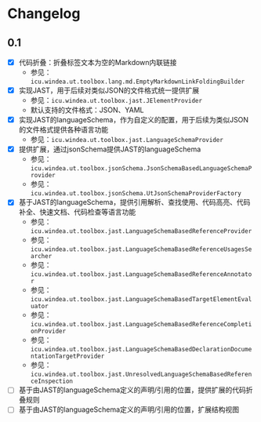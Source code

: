 # Changelog

## 0.1

* [X] 代码折叠：折叠标签文本为空的Markdown内联链接
  * 参见：`icu.windea.ut.toolbox.lang.md.EmptyMarkdownLinkFoldingBuilder`
* [X] 实现JAST，用于后续对类似JSON的文件格式统一提供扩展
  * 参见：`icu.windea.ut.toolbox.jast.JElementProvider`
  * 默认支持的文件格式：JSON、YAML
* [X] 实现JAST的languageSchema，作为自定义的配置，用于后续为类似JSON的文件格式提供各种语言功能
  * 参见：`icu.windea.ut.toolbox.jast.LanguageSchemaProvider`
* [X] 提供扩展，通过jsonSchema提供JAST的languageSchema
  * 参见：`icu.windea.ut.toolbox.jsonSchema.JsonSchemaBasedLanguageSchemaProvider`
  * 参见：`icu.windea.ut.toolbox.jsonSchema.UtJsonSchemaProviderFactory`
* [X] 基于JAST的languageSchema，提供引用解析、查找使用、代码高亮、代码补全、快速文档、代码检查等语言功能
  * 参见：`icu.windea.ut.toolbox.jast.LanguageSchemaBasedReferenceProvider`
  * 参见：`icu.windea.ut.toolbox.jast.LanguageSchemaBasedReferenceUsagesSearcher`
  * 参见：`icu.windea.ut.toolbox.jast.LanguageSchemaBasedReferenceAnnotator`
  * 参见：`icu.windea.ut.toolbox.jast.LanguageSchemaBasedTargetElementEvaluator`
  * 参见：`icu.windea.ut.toolbox.jast.LanguageSchemaBasedReferenceCompletionProvider`
  * 参见：`icu.windea.ut.toolbox.jast.LanguageSchemaBasedDeclarationDocumentationTargetProvider`
  * 参见：`icu.windea.ut.toolbox.jast.UnresolvedLanguageSchemaBasedReferenceInspection`
* [ ] 基于由JAST的languageSchema定义的声明/引用的位置，提供扩展的代码折叠规则
* [ ] 基于由JAST的languageSchema定义的声明/引用的位置，扩展结构视图
